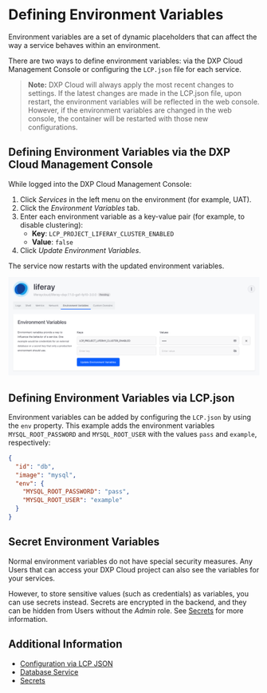 # Defining Environment Variables

Environment variables are a set of dynamic placeholders that can affect the way a service behaves within an environment.

There are two ways to define environment variables: via the DXP Cloud Management Console or configuring the `LCP.json` file for each service.

> **Note:** DXP Cloud will always apply the most recent changes to settings. If the latest changes are made in the LCP.json file, upon restart, the environment variables will be reflected in the web console. However, if the environment variables are changed in the web console, the container will be restarted with those new configurations.

## Defining Environment Variables via the DXP Cloud Management Console

While logged into the DXP Cloud Management Console:

1. Click _Services_ in the left menu on the environment (for example, UAT).  
1. Click the *Environment Variables* tab.
1. Enter each environment variable as a key-value pair (for example, to disable clustering):
    * **Key**: `LCP_PROJECT_LIFERAY_CLUSTER_ENABLED`
    * **Value**:  `false`
1. Click *Update Environment Variables*.

The service now restarts with the updated environment variables.

![Figure 1: Defining environment variables via the web console.](./defining-environment-variables/images/01.png)

## Defining Environment Variables via LCP.json

Environment variables can be added by configuring the `LCP.json` by using the `env` property. This example adds the environment variables `MYSQL_ROOT_PASSWORD` and `MYSQL_ROOT_USER` with the values `pass` and `example`, respectively:

```json
{
  "id": "db",
  "image": "mysql",
  "env": {
    "MYSQL_ROOT_PASSWORD": "pass",
    "MYSQL_ROOT_USER": "example"
  }
}
```

## Secret Environment Variables

Normal environment variables do not have special security measures. Any Users that can access your DXP Cloud project can also see the variables for your services.

However, to store sensitive values (such as credentials) as variables, you can use secrets instead. Secrets are encrypted in the backend, and they can be hidden from Users without the _Admin_ role. See [Secrets](./secrets.md) for more information.

## Additional Information

* [Configuration via LCP JSON](../reference/configuration-via-lcp-json.md)
* [Database Service](../platform-services/database-service.md)
* [Secrets](./secrets.md)
